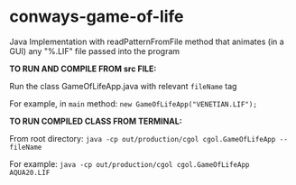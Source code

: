 # conways-game-of-life
Java Implementation with readPatternFromFile method that animates (in a GUI) any "%.LIF" file passed into the program

**TO RUN AND COMPILE FROM src FILE:** 

Run the class GameOfLifeApp.java with relevant `fileName` tag

For example, in `main` method: `new GameOfLifeApp("VENETIAN.LIF");`

**TO RUN COMPILED CLASS FROM TERMINAL:**

From root directory: `java -cp out/production/cgol cgol.GameOfLifeApp --fileName`

For example: `java -cp out/production/cgol cgol.GameOfLifeApp AQUA20.LIF`
